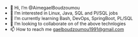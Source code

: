 - 👋 Hi, I’m @AimegaelBoudzoumou
- 👀 I’m interested in Linux, Java, SQL and Pl/SQL jobs
- 🌱 I’m currently learning Bash, DevOps, SpringBoot, PL/SQL
- 💞️ I’m looking to collaborate on of the above technlogies
- 📫 How to reach me gaelboudzoumou1991@gmail.com

<!---
AimegaelBoudzoumou/AimegaelBoudzoumou is a ✨ special ✨ repository because its `README.md` (this file) appears on your GitHub profile.
You can click the Preview link to take a look at your changes.
--->
